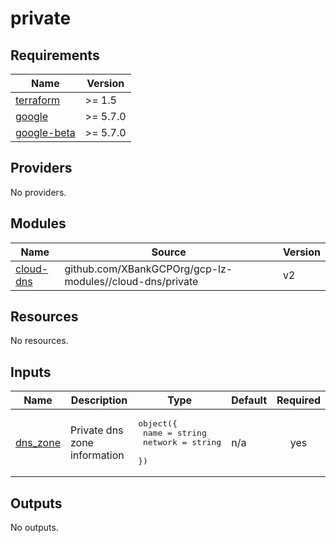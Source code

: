 # private

<!-- BEGINNING OF PRE-COMMIT-TERRAFORM DOCS HOOK -->
## Requirements

| Name | Version |
|------|---------|
| <a name="requirement_terraform"></a> [terraform](#requirement\_terraform) | >= 1.5 |
| <a name="requirement_google"></a> [google](#requirement\_google) | >= 5.7.0 |
| <a name="requirement_google-beta"></a> [google-beta](#requirement\_google-beta) | >= 5.7.0 |

## Providers

No providers.

## Modules

| Name | Source | Version |
|------|--------|---------|
| <a name="module_cloud-dns"></a> [cloud-dns](#module\_cloud-dns) | github.com/XBankGCPOrg/gcp-lz-modules//cloud-dns/private | v2 |

## Resources

No resources.

## Inputs

| Name | Description | Type | Default | Required |
|------|-------------|------|---------|:--------:|
| <a name="input_dns_zone"></a> [dns\_zone](#input\_dns\_zone) | Private dns zone information | <pre>object({<br>    name    = string<br>    network = string<br>  })</pre> | n/a | yes |

## Outputs

No outputs.
<!-- END OF PRE-COMMIT-TERRAFORM DOCS HOOK -->
